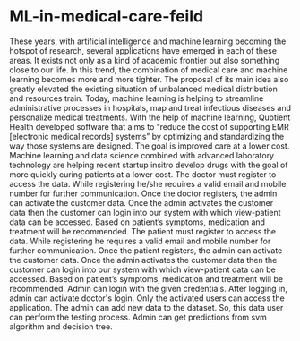 # ML-in-medical-care-feild
These years, with artificial intelligence and machine learning becoming the hotspot of research, several applications have emerged in each of these areas. It exists not only as a kind of academic frontier but also something close to our life. In this trend, the combination of medical care and machine learning becomes more and more tighter. 
The proposal of its main idea also greatly elevated the existing situation of unbalanced medical distribution and resources train.
Today, machine learning is helping to streamline administrative processes in hospitals, map and treat infectious diseases and personalize medical treatments. With the help of machine learning, Quotient Health developed software that aims to “reduce the cost of supporting EMR [electronic medical records] systems” by optimizing and standardizing the way those systems are designed. The goal is improved care at a lower cost.
Machine learning and data science combined with advanced laboratory technology are helping recent startup insitro develop drugs with the goal of more quickly curing patients at a lower cost.
The doctor must register to access the data. While registering he/she requires a valid email and mobile number for further communication. Once the doctor registers, the admin can activate the customer data. Once the admin activates the customer data then the customer can login into our system with which view-patient data can be accessed.
Based on patient’s symptoms, medication and treatment will be recommended.
The patient must register to access the data. While registering he requires a valid email and mobile number for further communication. Once the patient registers, the admin can activate the customer data. 
Once the admin activates the customer data then the customer can login into our system with which view-patient data can be accessed. Based on patient’s symptoms, medication and treatment will be recommended.
Admin can login with the given credentials. After logging in, admin can activate doctor's login. Only the activated users can access the application. The admin can add new data to the dataset. So, this data user can perform the testing process. Admin can get predictions from svm algorithm and decision tree.
